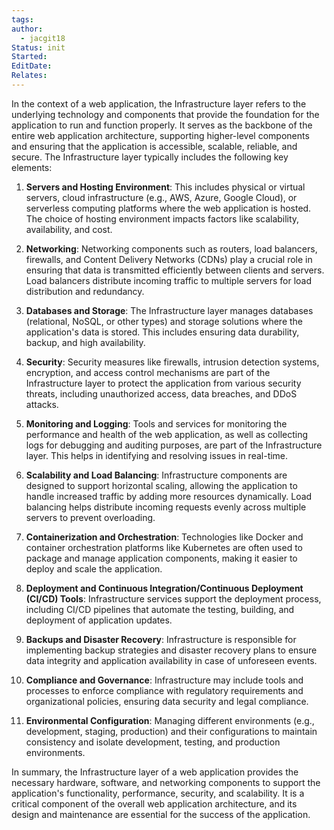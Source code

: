 ```yaml
---
tags: 
author:
  - jacgit18
Status: init
Started: 
EditDate: 
Relates:
---
```

In the context of a web application, the Infrastructure layer refers to the underlying technology and components that provide the foundation for the application to run and function properly. It serves as the backbone of the entire web application architecture, supporting higher-level components and ensuring that the application is accessible, scalable, reliable, and secure. The Infrastructure layer typically includes the following key elements:

1. **Servers and Hosting Environment**: This includes physical or virtual servers, cloud infrastructure (e.g., AWS, Azure, Google Cloud), or serverless computing platforms where the web application is hosted. The choice of hosting environment impacts factors like scalability, availability, and cost.

2. **Networking**: Networking components such as routers, load balancers, firewalls, and Content Delivery Networks (CDNs) play a crucial role in ensuring that data is transmitted efficiently between clients and servers. Load balancers distribute incoming traffic to multiple servers for load distribution and redundancy.

3. **Databases and Storage**: The Infrastructure layer manages databases (relational, NoSQL, or other types) and storage solutions where the application's data is stored. This includes ensuring data durability, backup, and high availability.

4. **Security**: Security measures like firewalls, intrusion detection systems, encryption, and access control mechanisms are part of the Infrastructure layer to protect the application from various security threats, including unauthorized access, data breaches, and DDoS attacks.

5. **Monitoring and Logging**: Tools and services for monitoring the performance and health of the web application, as well as collecting logs for debugging and auditing purposes, are part of the Infrastructure layer. This helps in identifying and resolving issues in real-time.

6. **Scalability and Load Balancing**: Infrastructure components are designed to support horizontal scaling, allowing the application to handle increased traffic by adding more resources dynamically. Load balancing helps distribute incoming requests evenly across multiple servers to prevent overloading.

7. **Containerization and Orchestration**: Technologies like Docker and container orchestration platforms like Kubernetes are often used to package and manage application components, making it easier to deploy and scale the application.

8. **Deployment and Continuous Integration/Continuous Deployment (CI/CD) Tools**: Infrastructure services support the deployment process, including CI/CD pipelines that automate the testing, building, and deployment of application updates.

9. **Backups and Disaster Recovery**: Infrastructure is responsible for implementing backup strategies and disaster recovery plans to ensure data integrity and application availability in case of unforeseen events.

10. **Compliance and Governance**: Infrastructure may include tools and processes to enforce compliance with regulatory requirements and organizational policies, ensuring data security and legal compliance.

11. **Environmental Configuration**: Managing different environments (e.g., development, staging, production) and their configurations to maintain consistency and isolate development, testing, and production environments.

In summary, the Infrastructure layer of a web application provides the necessary hardware, software, and networking components to support the application's functionality, performance, security, and scalability. It is a critical component of the overall web application architecture, and its design and maintenance are essential for the success of the application.